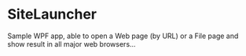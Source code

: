 SiteLauncher
============

Sample WPF app, able to open a Web page (by URL) or a File page and show result in all major web browsers... 